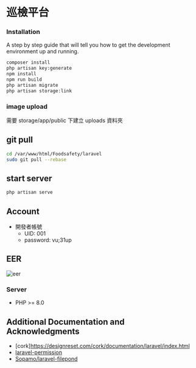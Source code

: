 # 巡檢平台

### Installation

A step by step guide that will tell you how to get the development environment up and running.

```bash
composer install
php artisan key:generate
npm install
npm run build
php artisan migrate
php artisan storage:link
```

### image upload

需要 storage/app/public 下建立 uploads 資料夾

## git pull

```bash
cd /var/www/html/Foodsafety/laravel
sudo git pull --rebase
```

## start server

```bash
php artisan serve
```

## Account

-   開發者帳號
    -   UID: 001
    -   password: vu;31up

## EER

![eer](https://i.imgur.com/w42sNb5.png)

### Server

-   PHP >= 8.0

## Additional Documentation and Acknowledgments

-   [cork]https://designreset.com/cork/documentation/laravel/index.html
-   [laravel-permission](https://spatie.be/docs/laravel-permission/v5/introduction)
-   [Sopamo/laravel-filepond](https://github.com/Sopamo/laravel-filepond)
